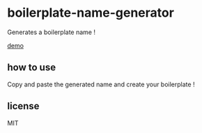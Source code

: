 # boilerplate-name-generator

Generates a boilerplate name !

[demo](http://dev.ehret.me/boilerplate-name-generator/)

## how to use

Copy and paste the generated name and create your boilerplate !

## license

MIT

